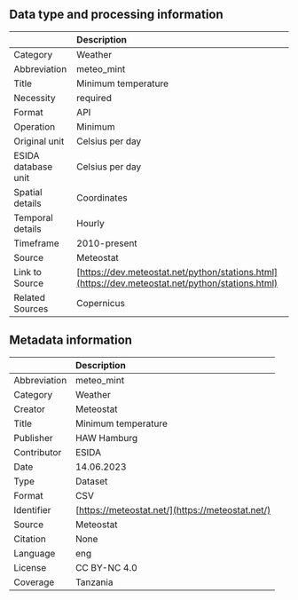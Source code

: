 ## Data type and processing information 

|                     | Description                                                                                      |
|:--------------------|:-------------------------------------------------------------------------------------------------|
| Category            | Weather                                                                                          |
| Abbreviation        | meteo_mint                                                                                       |
| Title               | Minimum temperature                                                                              |
| Necessity           | required                                                                                         |
| Format              | API                                                                                              |
| Operation           | Minimum                                                                                          |
| Original unit       | Celsius per day                                                                                  |
| ESIDA database unit | Celsius per day                                                                                  |
| Spatial details     | Coordinates                                                                                      |
| Temporal details    | Hourly                                                                                           |
| Timeframe           | 2010-present                                                                                     |
| Source              | Meteostat                                                                                        |
| Link to Source      | [https://dev.meteostat.net/python/stations.html](https://dev.meteostat.net/python/stations.html) |
| Related Sources     | Copernicus                                                                                       |

## Metadata information 

|              | Description                                      |
|:-------------|:-------------------------------------------------|
| Abbreviation | meteo_mint                                       |
| Category     | Weather                                          |
| Creator      | Meteostat                                        |
| Title        | Minimum temperature                              |
| Publisher    | HAW Hamburg                                      |
| Contributor  | ESIDA                                            |
| Date         | 14.06.2023                                       |
| Type         | Dataset                                          |
| Format       | CSV                                              |
| Identifier   | [https://meteostat.net/](https://meteostat.net/) |
| Source       | Meteostat                                        |
| Citation     | None                                             |
| Language     | eng                                              |
| License      | CC BY-NC 4.0                                     |
| Coverage     | Tanzania                                         |